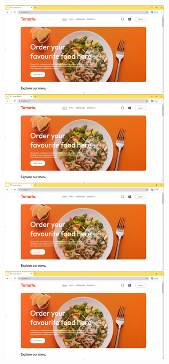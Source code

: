 ![Alt text](https://github.com/yuvaoff27/Online-food-Delivery-Web-Application-MERN-Stack/blob/6f8437e20e72b21b605521f109dd5790c1aa4bbc/Screenshot%202025-04-05%20065904.png)
![Alt text](https://github.com/yuvaoff27/Online-food-Delivery-Web-Application-MERN-Stack/blob/6f8437e20e72b21b605521f109dd5790c1aa4bbc/Screenshot%202025-04-05%20065904.png)
![Alt text](https://github.com/yuvaoff27/Online-food-Delivery-Web-Application-MERN-Stack/blob/6f8437e20e72b21b605521f109dd5790c1aa4bbc/Screenshot%202025-04-05%20065904.png)
![Alt text](https://github.com/yuvaoff27/Online-food-Delivery-Web-Application-MERN-Stack/blob/6f8437e20e72b21b605521f109dd5790c1aa4bbc/Screenshot%202025-04-05%20065904.png)
